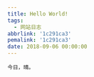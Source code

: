 ```yaml
---
title: Hello World!
tags:
  - 网站日志
abbrlink: '1c291ca3'
pemalink: '1c291ca3'
date: 2018-09-06 00:00:00
---
```

	今日，晴。

